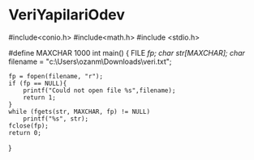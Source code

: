 # VeriYapilariOdev
#include<conio.h>
#include<math.h>
#include <stdio.h>
 
#define MAXCHAR 1000
int main() {
    FILE *fp;
    char str[MAXCHAR];
    char* filename = "c:\\Users\\ozanm\\Downloads\\veri.txt";
 
    fp = fopen(filename, "r");
    if (fp == NULL){
        printf("Could not open file %s",filename);
        return 1;
    }
    while (fgets(str, MAXCHAR, fp) != NULL)
        printf("%s", str);
    fclose(fp);
    return 0;
}
